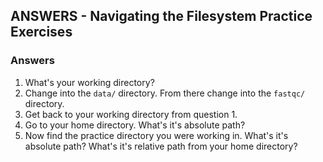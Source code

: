 ## ANSWERS - Navigating the Filesystem Practice Exercises

### Answers

1. What's your working directory?
2. Change into the `data/` directory. From there change into the `fastqc/` directory.
3. Get back to your working directory from question 1.
4. Go to your home directory. What's it's absolute path?
5. Now find the practice directory you were working in. What's it's absolute path? What's it's relative path from your home directory?
